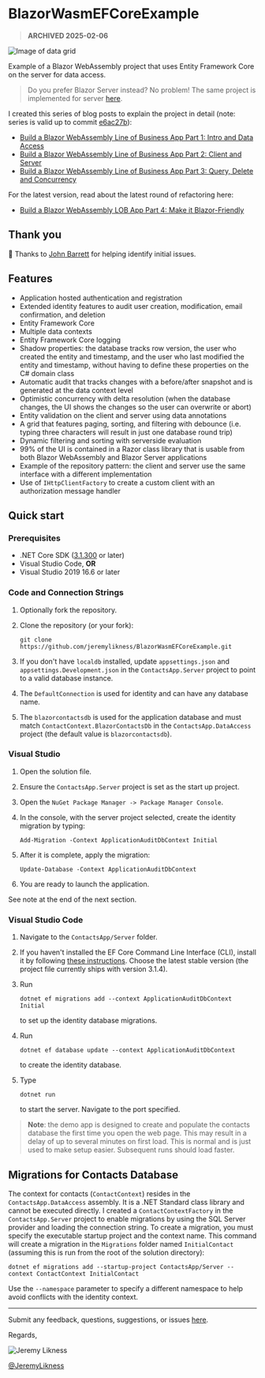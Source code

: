 # BlazorWasmEFCoreExample

> **ARCHIVED 2025-02-06**

![Image of data grid](./blazorcontactsapp.jpg)

Example of a Blazor WebAssembly project that uses Entity Framework Core on the server for data access.

> Do you prefer Blazor Server instead? No problem! The same project is implemented for server [here](https://github.com/JeremyLikness/BlazorServerEFCoreExample).

I created this series of blog posts to explain the project in detail (note: series is valid up to commit 
[e6ac27b](https://github.com/JeremyLikness/BlazorWasmEFCoreExample/commit/e6ac27b5b2b2c1d40406aa34e8884ec8b0e5808a)):

- [Build a Blazor WebAssembly Line of Business App Part 1: Intro and Data Access](https://blog.jeremylikness.com/blog/build-a-blazor-webassembly-line-of-business-app/)
- [Build a Blazor WebAssembly Line of Business App Part 2: Client and Server](https://blog.jeremylikness.com/blog/build-a-blazor-webassembly-line-of-business-app-part-2/)
- [Build a Blazor WebAssembly Line of Business App Part 3: Query, Delete and Concurrency](https://blog.jeremylikness.com/blog/build-a-blazor-webassembly-line-of-business-app-part-3/)

For the latest version, read about the latest round of refactoring here:

- [Build a Blazor WebAssembly LOB App Part 4: Make it Blazor-Friendly](https://blog.jeremylikness.com/blog/build-a-blazor-webassembly-line-of-business-app-part-4/)

## Thank you

🙏 Thanks to [John Barrett](https://github.com/274188A) for helping identify initial issues.

## Features

* Application hosted authentication and registration
* Extended identity features to audit user creation, modification, email confirmation, and deletion
* Entity Framework Core
* Multiple data contexts
* Entity Framework Core logging
* Shadow properties: the database tracks row version, the user who created the entity and timestamp, and the user who last modified the entity and timestamp, without having to define these properties on the C# domain class
* Automatic audit that tracks changes with a before/after snapshot and is generated at the data context level
* Optimistic concurrency with delta resolution (when the database changes, the UI shows the changes so the user can overwrite or abort)
* Entity validation on the client and server using data annotations
* A grid that features paging, sorting, and filtering with debounce (i.e. typing three characters will result in just one database round trip)
* Dynamic filtering and sorting with serverside evaluation
* 99% of the UI is contained in a Razor class library that is usable from both Blazor WebAssembly and Blazor Server applications
* Example of the repository pattern: the client and server use the same interface with a different implementation
* Use of `IHttpClientFactory` to create a custom client with an authorization message handler

## Quick start

### Prerequisites

- .NET Core SDK ([3.1.300](https://dotnet.microsoft.com/download/dotnet-core/3.1) or later)
- Visual Studio Code, **OR**
- Visual Studio 2019 16.6 or later

### Code and Connection Strings

1. Optionally fork the repository.
1. Clone the repository (or your fork): 

   `git clone https://github.com/jeremylikness/BlazorWasmEFCoreExample.git`
1. If you don't have `localdb` installed, update `appsettings.json` and `appsettings.Development.json` in the `ContactsApp.Server` project to point to a valid database instance. 
1. The `DefaultConnection` is used for identity and can have any database name.
1. The `blazorcontactsdb` is used for the application database and must match `ContactContext.BlazorContactsDb` in the `ContactsApp.DataAccess` project (the default value is `blazorcontactsdb`).

### Visual Studio

1. Open the solution file.
1. Ensure the `ContactsApp.Server` project is set as the start up project.
1. Open the `NuGet Package Manager -> Package Manager Console`. 
1. In the console, with the server project selected, create the identity migration by typing:

    `Add-Migration -Context ApplicationAuditDbContext Initial`
1. After it is complete, apply the migration:

    `Update-Database -Context ApplicationAuditDbContext`
1. You are ready to launch the application.

See note at the end of the next section.

### Visual Studio Code

1. Navigate to the `ContactsApp/Server` folder.
1. If you haven't installed the EF Core Command Line Interface (CLI), install it by following [these instructions](https://docs.microsoft.com/ef/core/miscellaneous/cli/dotnet). Choose the latest stable version (the project file currently ships with version 3.1.4).
1. Run 

    `dotnet ef migrations add --context ApplicationAuditDbContext Initial` 
    
    to set up the identity database migrations.
1. Run 

    `dotnet ef database update --context ApplicationAuditDbContext` 
    
    to create the identity database.
1. Type 

   `dotnet run`
    
   to start the server. Navigate to the port specified.
  
> **Note**: the demo app is designed to create and populate the contacts database the first time you open the web page. This may result in a delay of up to several minutes on first load. This is normal and is just used to make setup easier. Subsequent runs should load faster.

## Migrations for Contacts Database

The context for contacts (`ContactContext`) resides in the `ContactsApp.DataAccess` assembly. It is a .NET Standard class library and cannot be executed directly. I created a `ContactContextFactory` in the `ContactsApp.Server` project to enable migrations by using the SQL Server provider and loading the connection string. To create a migration, you must specify the executable startup project and the context name. This command will create a migration in the `Migrations` folder named `InitialContact` (assuming this is run from the root of the solution directory):

```text
dotnet ef migrations add --startup-project ContactsApp/Server --context ContactContext InitialContact
```

Use the `--namespace` parameter to specify a different namespace to help avoid conflicts with the identity context.

---

Submit any feedback, questions, suggestions, or issues [here](https://github.com/JeremyLikness/BlazorWasmEFCoreExample/issues/new).

Regards,

![Jeremy Likness](https://blog.jeremylikness.com/images/jeremylikness.gif)

[@JeremyLikness](https://twitter.com/JeremyLikness)

